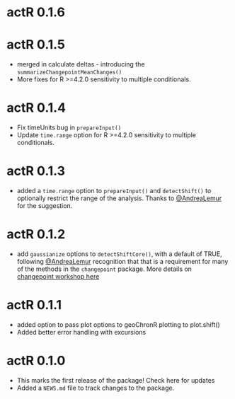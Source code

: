 # actR 0.1.6

# actR 0.1.5

* merged in calculate deltas - introducing the `summarizeChangepointMeanChanges()`
* More fixes for R >=4.2.0 sensitivity to multiple conditionals.

# actR 0.1.4

* Fix timeUnits bug in `prepareInput()` 
* Update `time.range` option for R >=4.2.0 sensitivity to multiple conditionals.

# actR 0.1.3

* added a `time.range` option to `prepareInput()` and `detectShift()` to optionally restrict the range of the analysis. Thanks to [@AndreaLemur](https://github.com/AndreaLemur) for the suggestion. 

# actR 0.1.2

* add `gaussianize` options to `detectShiftCore()`, with a default of TRUE, following [@AndreaLemur](https://github.com/AndreaLemur) recognition that that is a requirement for many of the methods in the `changepoint` package. More details on [changepoint workshop here](https://www.youtube.com/watch?v=UfGrLJ7S3sc) 

# actR 0.1.1

* added option to pass plot options to geoChronR plotting to plot.shift()
* Added better error handling with excursions

# actR 0.1.0

* This marks the first release of the package! Check here for updates
* Added a `NEWS.md` file to track changes to the package.

